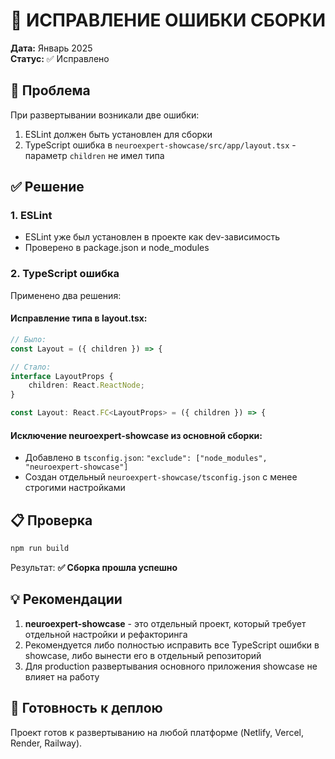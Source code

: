 # 🔧 ИСПРАВЛЕНИЕ ОШИБКИ СБОРКИ

**Дата:** Январь 2025  
**Статус:** ✅ Исправлено

## 🐛 Проблема

При развертывании возникали две ошибки:
1. ESLint должен быть установлен для сборки
2. TypeScript ошибка в `neuroexpert-showcase/src/app/layout.tsx` - параметр `children` не имел типа

## ✅ Решение

### 1. ESLint
- ESLint уже был установлен в проекте как dev-зависимость
- Проверено в package.json и node_modules

### 2. TypeScript ошибка
Применено два решения:

#### Исправление типа в layout.tsx:
```typescript
// Было:
const Layout = ({ children }) => {

// Стало:
interface LayoutProps {
    children: React.ReactNode;
}

const Layout: React.FC<LayoutProps> = ({ children }) => {
```

#### Исключение neuroexpert-showcase из основной сборки:
- Добавлено в `tsconfig.json`: `"exclude": ["node_modules", "neuroexpert-showcase"]`
- Создан отдельный `neuroexpert-showcase/tsconfig.json` с менее строгими настройками

## 📋 Проверка

```bash
npm run build
```

Результат: **✅ Сборка прошла успешно**

## 💡 Рекомендации

1. **neuroexpert-showcase** - это отдельный проект, который требует отдельной настройки и рефакторинга
2. Рекомендуется либо полностью исправить все TypeScript ошибки в showcase, либо вынести его в отдельный репозиторий
3. Для production развертывания основного приложения showcase не влияет на работу

## 🚀 Готовность к деплою

Проект готов к развертыванию на любой платформе (Netlify, Vercel, Render, Railway).